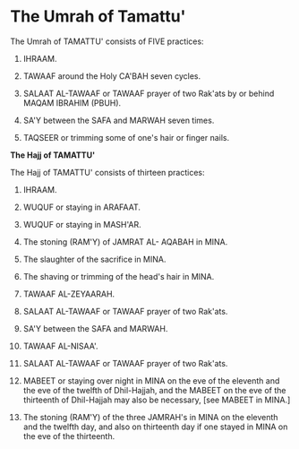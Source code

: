 The Umrah of Tamattu'
=====================

The Umrah of TAMATTU' consists of FIVE practices:

1. IHRAAM.

2. TAWAAF around the Holy CA'BAH seven cycles.

3. SALAAT AL-TAWAAF or TAWAAF prayer of two Rak'ats by or behind MAQAM
IBRAHIM (PBUH).

4. SA'Y between the SAFA and MARWAH seven times.

5. TAQSEER or trimming some of one's hair or finger nails.


**The Hajj of TAMATTU'**

The Hajj of TAMATTU' consists of thirteen practices:

1. IHRAAM.

2. WUQUF or staying in ARAFAAT.

3. WUQUF or staying in MASH'AR.

4. The stoning (RAM'Y) of JAMRAT AL- AQABAH in MINA.

5. The slaughter of the sacrifice in MINA.

6. The shaving or trimming of the head's hair in MINA.

7. TAWAAF AL-ZEYAARAH.

8. SALAAT AL-TAWAAF or TAWAAF prayer of two Rak'ats.

9. SA'Y between the SAFA and MARWAH.

10. TAWAAF AL-NISAA'.

11. SALAAT AL-TAWAAF or TAWAAF prayer of two Rak'ats.

12. MABEET or staying over night in MINA on the eve of the eleventh and
the eve of the twelfth of Dhil-Hajjah, and the MABEET on the eve of the
thirteenth of Dhil-Hajjah may also be necessary, [see MABEET in MINA.]

13. The stoning (RAM'Y) of the three JAMRAH's in MINA on the eleventh
and the twelfth day, and also on thirteenth day if one stayed in MINA on
the eve of the thirteenth.



